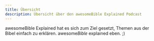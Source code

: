 ```yaml
---
title: Übersicht
description: Übersicht über den awesomeBible Explained Podcast
---
```

awesomeBible Explained hat es sich zum Ziel gesetzt, Themen aus der Bibel einfach zu erklären. awesome*Bible* explained eben. ;)